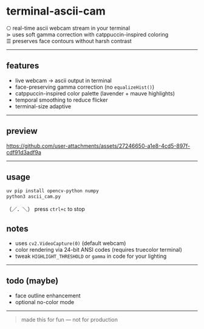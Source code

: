 # terminal-ascii-cam

⎔ real-time ascii webcam stream in your terminal  
⋗ uses soft gamma correction with catppuccin-inspired coloring  
☰ preserves face contours without harsh contrast

---

## features

- live webcam -> ascii output in terminal
- face-preserving gamma correction (no `equalizeHist()`)
- catppuccin-inspired color palette (lavender + mauve highlights)
- temporal smoothing to reduce flicker
- terminal-size adaptive


---

## preview

https://github.com/user-attachments/assets/27246650-a1e8-4cd5-897f-cdf91d3adf9a

---

## usage

```bash
uv pip install opencv-python numpy
python3 ascii_cam.py
````

（／．＼） press `ctrl+c` to stop


## notes

* uses `cv2.VideoCapture(0)` (default webcam)
* color rendering via 24-bit ANSI codes (requires truecolor terminal)
* tweak `HIGHLIGHT_THRESHOLD` or `gamma` in code for your lighting

---

## todo (maybe)

* face outline enhancement
* optional no-color mode

---

> made this for fun — not for production

